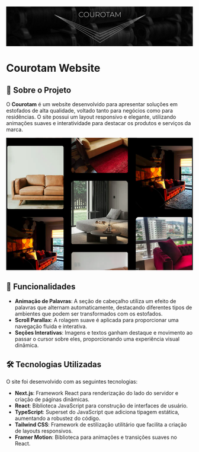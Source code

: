 ![Screenshot do Courotam Website](./public/screenshotLogo.png)

# Courotam Website

## 📖 Sobre o Projeto

O **Courotam** é um website desenvolvido para apresentar soluções em estofados de alta qualidade, voltado tanto para negócios como para residências. O site possui um layout responsivo e elegante, utilizando animações suaves e interatividade para destacar os produtos e serviços da marca.

![Screenshot do Courotam Website](./public/ScreenshotSofa.png)

## 🌟 Funcionalidades

- **Animação de Palavras**: A seção de cabeçalho utiliza um efeito de palavras que alternam automaticamente, destacando diferentes tipos de ambientes que podem ser transformados com os estofados.
- **Scroll Parallax**: A rolagem suave é aplicada para proporcionar uma navegação fluida e interativa.
- **Seções Interativas**: Imagens e textos ganham destaque e movimento ao passar o cursor sobre eles, proporcionando uma experiência visual dinâmica.

## 🛠️ Tecnologias Utilizadas

O site foi desenvolvido com as seguintes tecnologias:

- **Next.js**: Framework React para renderização do lado do servidor e criação de páginas dinâmicas.
- **React**: Biblioteca JavaScript para construção de interfaces de usuário.
- **TypeScript**: Superset do JavaScript que adiciona tipagem estática, aumentando a robustez do código.
- **Tailwind CSS**: Framework de estilização utilitário que facilita a criação de layouts responsivos.
- **Framer Motion**: Biblioteca para animações e transições suaves no React.
